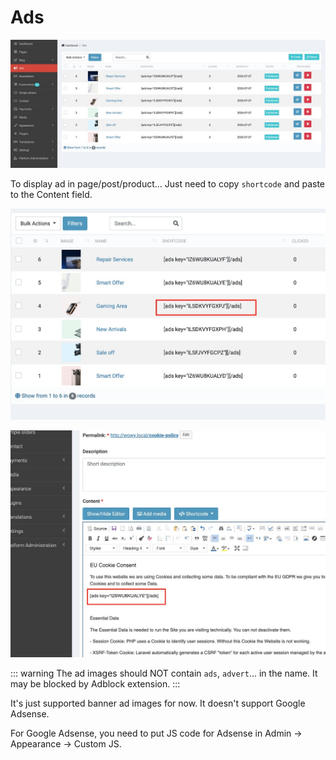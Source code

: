 # Ads

![Image](./images/ads-1.jpg)

To display ad in page/post/product... Just need to copy `shortcode` and paste to the Content field.

![Image](./images/ads-2.jpg)

![Image](./images/ads-3.jpg)

::: warning
The ad images should NOT contain `ads`, `advert`... in the name. It may be blocked by Adblock extension.
:::

It's just supported banner ad images for now. It doesn't support Google Adsense.

For Google Adsense, you need to put JS code for Adsense in Admin -> Appearance -> Custom JS.
